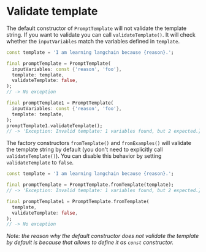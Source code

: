 # Validate template

The default constructor of `PromptTemplate` will not validate the template 
string. If you want to validate you can call `validateTemplate()`. It will 
check whether the `inputVariables` match the variables defined in `template`. 

```dart
const template = 'I am learning langchain because {reason}.';

final promptTemplate = PromptTemplate(
  inputVariables: const {'reason', 'foo'},
  template: template,
  validateTemplate: false,
);
// -> No exception

final promptTemplate1 = PromptTemplate(
  inputVariables: const {'reason', 'foo'},
  template: template,
);
promptTemplate1.validateTemplate();
// -> 'Exception: Invalid template: 1 variables found, but 2 expected.}'


```

The factory constructors `fromTemplate()` and `fromExamples()` will validate the
template string by default (you don't need to explicitly call 
`validateTemplate()`). You can disable this behavior by setting 
`validateTemplate` to `false`.

```dart
const template = 'I am learning langchain because {reason}.';

final promptTemplate = PromptTemplate.fromTemplate(template);
// -> 'Exception: Invalid template: 1 variables found, but 2 expected.}'

final promptTemplate1 = PromptTemplate.fromTemplate(
  template,
  validateTemplate: false,
);
// -> No exception
```

_Note: the reason why the default constructor does not validate the template by
default is because that allows to define it as `const` constructor._ 
